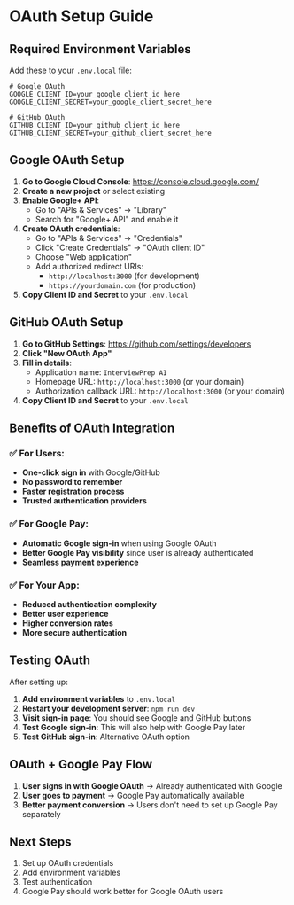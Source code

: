 # OAuth Setup Guide

## Required Environment Variables

Add these to your `.env.local` file:

```env
# Google OAuth
GOOGLE_CLIENT_ID=your_google_client_id_here
GOOGLE_CLIENT_SECRET=your_google_client_secret_here

# GitHub OAuth  
GITHUB_CLIENT_ID=your_github_client_id_here
GITHUB_CLIENT_SECRET=your_github_client_secret_here
```

## Google OAuth Setup

1. **Go to Google Cloud Console**: https://console.cloud.google.com/
2. **Create a new project** or select existing
3. **Enable Google+ API**:
   - Go to "APIs & Services" → "Library"
   - Search for "Google+ API" and enable it
4. **Create OAuth credentials**:
   - Go to "APIs & Services" → "Credentials"
   - Click "Create Credentials" → "OAuth client ID"
   - Choose "Web application"
   - Add authorized redirect URIs:
     - `http://localhost:3000` (for development)
     - `https://yourdomain.com` (for production)
5. **Copy Client ID and Secret** to your `.env.local`

## GitHub OAuth Setup

1. **Go to GitHub Settings**: https://github.com/settings/developers
2. **Click "New OAuth App"**
3. **Fill in details**:
   - Application name: `InterviewPrep AI`
   - Homepage URL: `http://localhost:3000` (or your domain)
   - Authorization callback URL: `http://localhost:3000` (or your domain)
4. **Copy Client ID and Secret** to your `.env.local`

## Benefits of OAuth Integration

### ✅ For Users:
- **One-click sign in** with Google/GitHub
- **No password to remember**
- **Faster registration process**
- **Trusted authentication providers**

### ✅ For Google Pay:
- **Automatic Google sign-in** when using Google OAuth
- **Better Google Pay visibility** since user is already authenticated
- **Seamless payment experience**

### ✅ For Your App:
- **Reduced authentication complexity**
- **Better user experience**
- **Higher conversion rates**
- **More secure authentication**

## Testing OAuth

After setting up:

1. **Add environment variables** to `.env.local`
2. **Restart your development server**: `npm run dev`
3. **Visit sign-in page**: You should see Google and GitHub buttons
4. **Test Google sign-in**: This will also help with Google Pay later
5. **Test GitHub sign-in**: Alternative OAuth option

## OAuth + Google Pay Flow

1. **User signs in with Google OAuth** → Already authenticated with Google
2. **User goes to payment** → Google Pay automatically available
3. **Better payment conversion** → Users don't need to set up Google Pay separately

## Next Steps

1. Set up OAuth credentials
2. Add environment variables
3. Test authentication
4. Google Pay should work better for Google OAuth users
